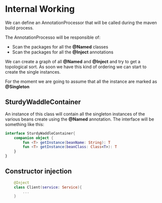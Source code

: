 # Internal Working
We can define an AnnotationProcessor that will be called during the maven build process.

The AnnotationProcesso will be responsible of:
* Scan the packages for all the **@Named** classes
* Scan the packages for all the **@Inject** annotations

We can create a graph of all **@Named** and **@Inject** and try to get a topological sort. As soon we have this kind of ordering we can start to create the single instances.

For the moment we are going to assume that all the instance are marked as **@Singleton**

## SturdyWaddleContainer
An instance of this class will contain all the singleton instances of the various beans create using the **@Named** annotation.
The interface will be something like this:
```kotlin
interface SturdyWaddleContainer{
    companion object {
        fun <T> getInstance(beanName: String): T
        fun <T> getInstance(beanClass: Class<T>): T
    }
}
```
## Constructor injection
```kotlin
	@Inject
	class Client(service: Service){
		...
	}
```




